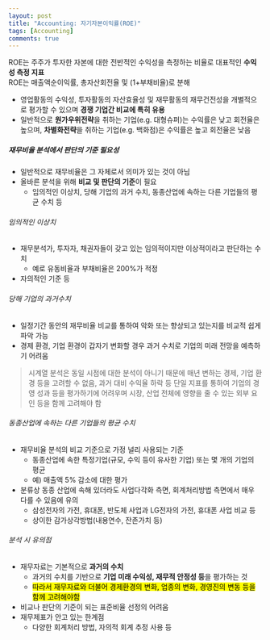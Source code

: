 ```yaml
---
layout: post
title: "Accounting: 자기자본이익률(ROE)"
tags: [Accounting]
comments: true
---
```


ROE는 주주가 투자한 자본에 대한 전반적인 수익성을 측정하는 비율로 대표적인 **수익성 측정 지표**  
ROE는 매출액순이익률, 총자산회전율 및 (1+부채비율)로 분해  
- 영업활동의 수익성, 투자활동의 자산효율성 및 재무활동의 재무건전성을 개별적으로 평가할 수 있으며 **경쟁 기업간 비교에 특히 유용**
- 일반적으로 **원가우위전략**을 취하는 기업(e.g. 대형슈퍼)는 수익률은 낮고 회전율은 높으며, **차별화전략**을 취하는 기업(e.g. 백화점)은 수익률은 높고 회전율은 낮음


##### 재무비율 분석에서 판단의 기준 필요성
- 일반적으로 재무비율은 그 자체로서 의미가 있는 것이 아님
- 올바른 분석을 위해 **비교 및 판단의 기준**이 필요
  - 임의적인 이상치, 당해 기업의 과거 수치, 동종산업에 속하는 다른 기업들의 평균 수치 등

###### 임의적인 이상치
- 재무분석가, 투자자, 채권자들이 갖고 있는 임의적이지만 이상적이라고 판단하는 수치
  - 예로 유동비율과 부채비율은 200%가 적정
- 자의적인 기준 등

###### 당해 기업의 과거수치
- 일정기간 동안의 재무비율 비교를 통하여 악화 또는 향상되고 있는지를 비교적 쉽게 파악 가능
- 경제 환경, 기업 환경이 갑자기 변화할 경우 과거 수치로 기업의 미래 전망을 예측하기 어려움

> 시계열 분석은 동일 시점에 대한 분석이 아니기 때문에 매년 변하는 경제, 기업 환경 등을 고려할 수 없음, 과거 대비 수익율 하락 등 단일 지표를 통하여 기업의 경영 성과 등을 평가하기에 어려우며 시장, 산업 전체에 영향을 줄 수 있는 외부 요인 등을 함께 고려해야 함

###### 동종산업에 속하는 다른 기업들의 평균 수치
- 재무비율 분석의 비교 기준으로 가정 널리 사용되는 기준
  - 동종산업에 속한 특정기업(규모, 수익 등이 유사한 기업) 또는 몇 개의 기업의 평균
  - 예) 매출액 5% 감소에 대한 평가
- 분류상 동종 산업에 속해 있더라도 사업다각화 측면, 회계처리방법 측면에서 매우 다를 수 있음에 유의
  - 삼성전자의 가전, 휴대폰, 반도체 사업과 LG전자의 가전, 휴대폰 사업 비교 등
  - 상이한 감가상각방법(내용연수, 잔존가치 등)

###### 분석 시 유의점
- 재무자료는 기본적으로 **과거의 수치**
  - 과거의 수치를 기반으로 **기업 미래 수익성, 재무적 안정성 등**을 평가하는 것
  - <mark>따라서 재무자료와 더불어 경제환경의 변화, 업종의 변화, 경영진의 변동 등을 함께 고려해야함</mark>
- 비교나 판단의 기준이 되는 표준비율 선정의 어려움
 - 재무제표가 안고 있는 한계점
   - 다양한 회계처리 방법, 자의적 회계 추정 사용 등
